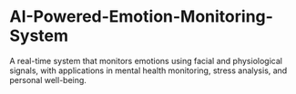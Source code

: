 # AI-Powered-Emotion-Monitoring-System
 A real-time system that monitors emotions using facial and physiological signals, with applications in mental health monitoring, stress analysis, and personal well-being.
